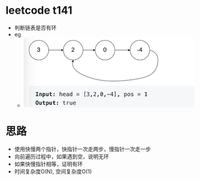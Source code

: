 # leetcode t141
- 判断链表是否有环
- eg
    - ![](./imgs/1.png)

# 思路
- 使用快慢两个指针，快指针一次走两步，慢指针一次走一步
- 向前遍历过程中，如果遇到空，说明无环
- 如果快慢指针相等，证明有环
- 时间复杂度O(N), 空间复杂度O(1)